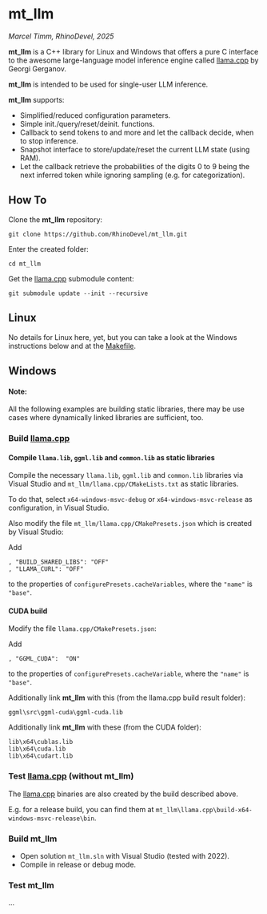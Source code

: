 # mt_llm

*Marcel Timm, RhinoDevel, 2025*

**mt_llm** is a C++ library for Linux and Windows that offers a pure C interface
to the awesome large-language model inference engine called
[llama.cpp](https://github.com/ggml-org/llama.cpp) by Georgi Gerganov.

**mt_llm** is intended to be used for single-user LLM inference.

**mt_llm** supports:

- Simplified/reduced configuration parameters.
- Simple init./query/reset/deinit. functions.
- Callback to send tokens to and more and let the callback decide, when to stop
  inference.
- Snapshot interface to store/update/reset the current LLM state (using RAM).
- Let the callback retrieve the probabilities of the digits 0 to 9 being the
  next inferred token while ignoring sampling (e.g. for categorization).

## How To

Clone the **mt_llm** repository:

`git clone https://github.com/RhinoDevel/mt_llm.git`

Enter the created folder:

`cd mt_llm`

Get the [llama.cpp](https://github.com/ggml-org/llama.cpp) submodule content:

`git submodule update --init --recursive`

## Linux

No details for Linux here, yet, but you can take a look at the Windows
instructions below and at the [Makefile](./mt_llm/Makefile).

## Windows

#### Note:

All the following examples are building static libraries, there may be use cases
where dynamically linked libraries are sufficient, too.

### Build [llama.cpp](https://github.com/ggml-org/llama.cpp)

#### Compile `llama.lib`, `ggml.lib` and `common.lib` as static libraries

Compile the necessary `llama.lib`, `ggml.lib` and `common.lib` libraries via
Visual Studio and `mt_llm/llama.cpp/CMakeLists.txt` as static libraries.

To do that, select `x64-windows-msvc-debug` or `x64-windows-msvc-release` as
configuration, in Visual Studio.

Also modify the file `mt_llm/llama.cpp/CMakePresets.json` which is created by
Visual Studio:

Add

```
, "BUILD_SHARED_LIBS": "OFF"
, "LLAMA_CURL": "OFF"
```

to the properties of `configurePresets.cacheVariables`, where the `"name"` is
`"base"`.

#### CUDA build

Modify the file `llama.cpp/CMakePresets.json`:

Add

```
, "GGML_CUDA":  "ON"
```

to the properties of `configurePresets.cacheVariable`, where the `"name"` is
`"base"`.

Additionally link **mt_llm** with this (from the llama.cpp build result folder):

```
ggml\src\ggml-cuda\ggml-cuda.lib
```

Additionally link **mt_llm** with these (from the CUDA folder):

```
lib\x64\cublas.lib
lib\x64\cuda.lib
lib\x64\cudart.lib
```

### Test [llama.cpp](https://github.com/ggml-org/llama.cpp) (without mt_llm)

The [llama.cpp](https://github.com/ggml-org/llama.cpp) binaries are also created
by the build described above.

E.g. for a release build, you can find them at
`mt_llm\llama.cpp\build-x64-windows-msvc-release\bin`.

### Build mt_llm

- Open solution `mt_llm.sln` with Visual Studio (tested with 2022).
- Compile in release or debug mode.

### Test mt_llm

...